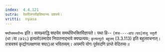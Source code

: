 ```yaml
---
index:  4.4.121
sutra:  रेवतीजगतीहविष्याभ्यः प्रशस्ये।
vritti:  nyasa
---
```


`षष्ठीसममर्थेभ्यः` इति। सामथ्र्याद्धि षष्ठयेव समर्थविभक्तिर्विज्ञायते। यथा हि-- `{शंस----प्रांउ।पाठ}शंसु स्तुतौ` (धा।या।७२८) इत्यतोऽस्मादेव निपातनाद्भावे क्यप्प्रत्ययः; `कृत्यल्युटो बहुलम्` (3.3.113) इति बहुलवचनात्। तत्रावश्यं कृद्योगलक्षणया षष्ठ()आ भवितव्यम्। अयमपि योगः पूर्ववदणि प्राप्ते वेदितव्यः॥
